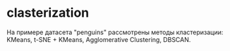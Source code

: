 # clasterization
На примере датасета "penguins" рассмотрены методы кластеризации:  KMeans, t-SNE + KMeans, Agglomerative Clustering, DBSCAN. 
